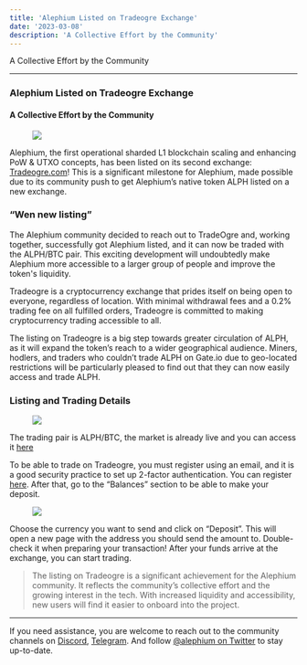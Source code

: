 ```yaml
---
title: 'Alephium Listed on Tradeogre Exchange'
date: '2023-03-08'
description: 'A Collective Effort by the Community'
---
```


A Collective Effort by the Community

---

### Alephium Listed on Tradeogre Exchange

#### A Collective Effort by the Community

<figure id="f9d8" class="graf graf--figure graf-after--h4">
<img src="https://cdn-images-1.medium.com/max/800/0*-p7KhMBtC5hW3j1M" class="graf-image" data-image-id="0*-p7KhMBtC5hW3j1M" data-width="1365" data-height="768" data-is-featured="true" />
</figure>

Alephium, the first operational sharded L1 blockchain scaling and enhancing PoW & UTXO concepts, has been listed on its second exchange: <a href="https://tradeogre.com/exchange/BTC-ALPH" class="markup--anchor markup--p-anchor" data-href="https://tradeogre.com/exchange/BTC-ALPH" rel="noopener" target="_blank">Tradeogre.com</a>! This is a significant milestone for Alephium, made possible due to its community push to get Alephium’s native token ALPH listed on a new exchange.

### “Wen new listing”

The Alephium community decided to reach out to TradeOgre and, working together, successfully got Alephium listed, and it can now be traded with the ALPH/BTC pair. This exciting development will undoubtedly make Alephium more accessible to a larger group of people and improve the token's liquidity.

Tradeogre is a cryptocurrency exchange that prides itself on being open to everyone, regardless of location. With minimal withdrawal fees and a 0.2% trading fee on all fulfilled orders, Tradeogre is committed to making cryptocurrency trading accessible to all.

The listing on Tradeogre is a big step towards greater circulation of ALPH, as it will expand the token’s reach to a wider geographical audience. Miners, hodlers, and traders who couldn’t trade ALPH on Gate.io due to geo-located restrictions will be particularly pleased to find out that they can now easily access and trade ALPH.

### Listing and Trading Details

<figure id="65c8" class="graf graf--figure graf-after--h3">
<img src="https://cdn-images-1.medium.com/max/800/0*TnWwa4tKOAyz2LGT" class="graf-image" data-image-id="0*TnWwa4tKOAyz2LGT" data-width="1328" data-height="596" />
</figure>

The trading pair is ALPH/BTC, the market is already live and you can access it <a href="https://tradeogre.com/exchange/BTC-ALPH" class="markup--anchor markup--p-anchor" data-href="https://tradeogre.com/exchange/BTC-ALPH" rel="noopener" target="_blank">here</a>

To be able to trade on Tradeogre, you must register using an email, and it is a good security practice to set up 2-factor authentication. You can register <a href="https://tradeogre.com/account/signin" class="markup--anchor markup--p-anchor" data-href="https://tradeogre.com/account/signin" rel="noopener" target="_blank">here</a>. After that, go to the “Balances” section to be able to make your deposit.

<figure id="3d17" class="graf graf--figure graf-after--p">
<img src="https://cdn-images-1.medium.com/max/800/0*zHCHsp_nWiWuATNS" class="graf-image" data-image-id="0*zHCHsp_nWiWuATNS" data-width="1336" data-height="578" />
</figure>

Choose the currency you want to send and click on “Deposit”. This will open a new page with the address you should send the amount to. Double-check it when preparing your transaction! After your funds arrive at the exchange, you can start trading.

> The listing on Tradeogre is a significant achievement for the Alephium community. It reflects the community’s collective effort and the growing interest in the tech. With increased liquidity and accessibility, new users will find it easier to onboard into the project.

---

If you need assistance, you are welcome to reach out to the community channels on <a href="https://alephium.org/discord" class="markup--anchor markup--p-anchor" data-href="https://alephium.org/discord" rel="noopener" target="_blank">Discord</a>, <a href="https://t.me/alephiumgroup" class="markup--anchor markup--p-anchor" data-href="https://t.me/alephiumgroup" rel="noopener" target="_blank">Telegram</a>. And follow <a href="https://twitter.com/alephium" class="markup--anchor markup--p-anchor" data-href="https://twitter.com/alephium" rel="noopener" target="_blank">@alephium on Twitter</a> to stay up-to-date.
